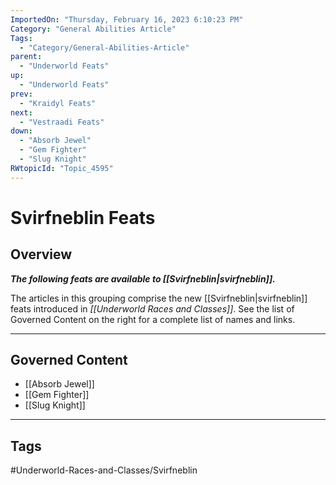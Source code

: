 ```yaml
---
ImportedOn: "Thursday, February 16, 2023 6:10:23 PM"
Category: "General Abilities Article"
Tags:
  - "Category/General-Abilities-Article"
parent:
  - "Underworld Feats"
up:
  - "Underworld Feats"
prev:
  - "Kraidyl Feats"
next:
  - "Vestraadi Feats"
down:
  - "Absorb Jewel"
  - "Gem Fighter"
  - "Slug Knight"
RWtopicId: "Topic_4595"
---
```

# Svirfneblin Feats
## Overview
***The following feats are available to [[Svirfneblin|svirfneblin]].***

The articles in this grouping comprise the new [[Svirfneblin|svirfneblin]] feats introduced in *[[Underworld Races and Classes]]*. See the list of Governed Content on the right for a complete list of names and links.

---
## Governed Content
- [[Absorb Jewel]]
- [[Gem Fighter]]
- [[Slug Knight]]


---
## Tags
#Underworld-Races-and-Classes/Svirfneblin

